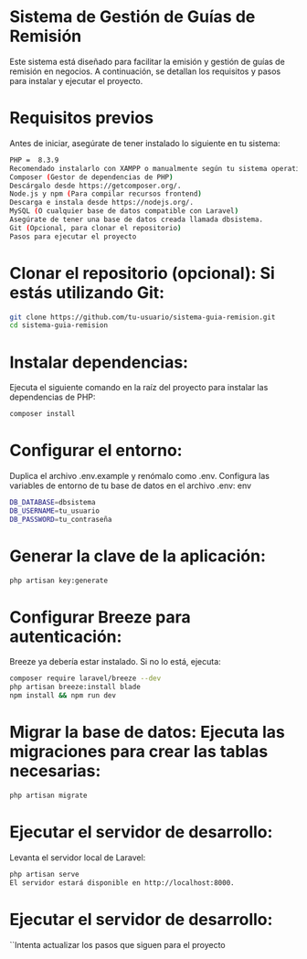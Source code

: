 # Sistema de Gestión de Guías de Remisión

Este sistema está diseñado para facilitar la emisión y gestión de guías de remisión en negocios. A continuación, se detallan los requisitos y pasos para instalar y ejecutar el proyecto.

# Requisitos previos

Antes de iniciar, asegúrate de tener instalado lo siguiente en tu sistema:

```bash
PHP =  8.3.9
Recomendado instalarlo con XAMPP o manualmente según tu sistema operativo.
Composer (Gestor de dependencias de PHP)
Descárgalo desde https://getcomposer.org/.
Node.js y npm (Para compilar recursos frontend)
Descarga e instala desde https://nodejs.org/.
MySQL (O cualquier base de datos compatible con Laravel)
Asegúrate de tener una base de datos creada llamada dbsistema.
Git (Opcional, para clonar el repositorio)
Pasos para ejecutar el proyecto
```

# Clonar el repositorio (opcional): Si estás utilizando Git:

```bash
git clone https://github.com/tu-usuario/sistema-guia-remision.git
cd sistema-guia-remision
```

# Instalar dependencias:

Ejecuta el siguiente comando en la raíz del proyecto para instalar las dependencias de PHP:

```bash
composer install
```

# Configurar el entorno:

Duplica el archivo .env.example y renómalo como .env.
Configura las variables de entorno de tu base de datos en el archivo .env:
env

```bash
DB_DATABASE=dbsistema
DB_USERNAME=tu_usuario
DB_PASSWORD=tu_contraseña
```

# Generar la clave de la aplicación:

```bash
php artisan key:generate
```

# Configurar Breeze para autenticación:

Breeze ya debería estar instalado. Si no lo está, ejecuta:

```bash
composer require laravel/breeze --dev
php artisan breeze:install blade
npm install && npm run dev
```

# Migrar la base de datos: Ejecuta las migraciones para crear las tablas necesarias:

```bash
php artisan migrate
```

# Ejecutar el servidor de desarrollo:

Levanta el servidor local de Laravel:

```bash
php artisan serve
El servidor estará disponible en http://localhost:8000.
```
# Ejecutar el servidor de desarrollo:
``Intenta actualizar los pasos que siguen para el proyecto